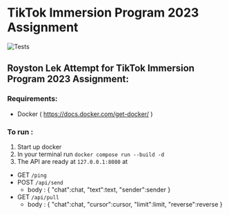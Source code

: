 # TikTok Immersion Program 2023 Assignment

![Tests](https://github.com/TikTokTechImmersion/assignment_demo_2023/actions/workflows/test.yml/badge.svg)

## Royston Lek Attempt for TikTok Immersion Program 2023 Assignment:

### Requirements: 
- Docker ( https://docs.docker.com/get-docker/ ) 

### To run :
1) Start up docker 
2) In your terminal run `docker compose run --build -d` 
3) The API are ready at `127.0.0.1:8080` at 
- GET `/ping` 
- POST `/api/send` 
  - body : {
    "chat":chat,
    "text":text,
    "sender":sender
    }
- GET `/api/pull` 
  - body : {
    "chat":chat,
    "cursor":cursor,
    "limit":limit,
    "reverse":reverse
  }
